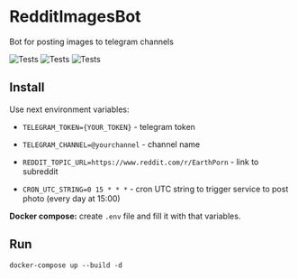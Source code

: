 # RedditImagesBot
Bot for posting images to telegram channels

![Tests](https://img.shields.io/github/languages/top/awitwicki/RedditImagesBot)
![Tests](https://img.shields.io/github/last-commit/awitwicki/RedditImagesBot)
![Tests](https://github.com/awitwicki/RedditImagesBot/actions/workflows/dotnet.yml/badge.svg)

## Install

Use next environment variables:

* `TELEGRAM_TOKEN={YOUR_TOKEN}` - telegram token

* `TELEGRAM_CHANNEL=@yourchannel` - channel name

* `REDDIT_TOPIC_URL=https://www.reddit.com/r/EarthPorn` - link to subreddit

* `CRON_UTC_STRING=0 15 * * *` - cron UTC string to trigger service to post photo (every day at 15:00)


**Docker compose:** create `.env` file and fill it with that variables.

## Run

```
docker-compose up --build -d
```

